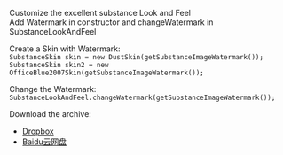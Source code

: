 Customize the excellent substance Look and Feel<br />
Add Watermark in constructor and changeWatermark in SubstanceLookAndFeel<br />
<p>
Create a Skin with Watermark:
<code>
SubstanceSkin skin = new DustSkin(getSubstanceImageWatermark());
SubstanceSkin skin2 = new OfficeBlue2007Skin(getSubstanceImageWatermark());
</code>
</p>

<p>
Change the Watermark:
<code>
SubstanceLookAndFeel.changeWatermark(getSubstanceImageWatermark());
</code>
</p>

Download the archive:
<ul>
<li><a href="https://www.dropbox.com/sh/3msv90xpsrvbpkz/3fIbgoJWVZ">Dropbox</a></li>
<li><a href="http://pan.baidu.com/s/1oovny">Baidu云网盘</a></li>
</ul>


